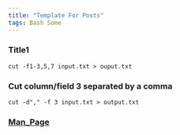 ```yaml
---
title: "Template For Posts"
tags: Bash Some
---
```



### Title1

```
cut -f1-3,5,7 input.txt > ouput.txt
```

### Cut column/field 3 separated by a comma

```
cut -d"," -f 3 input.txt > output.txt
```

### [Man_Page](https://)

